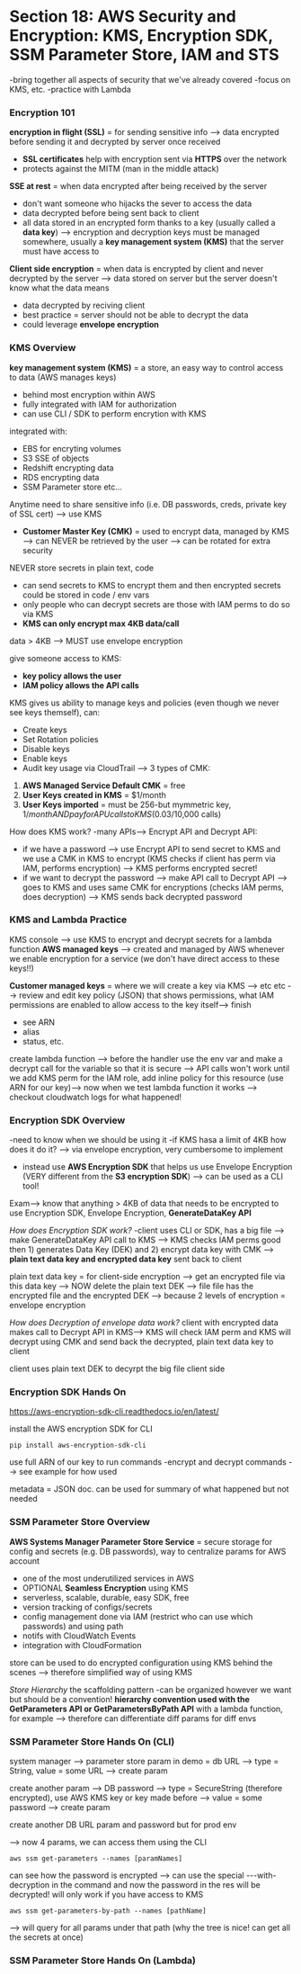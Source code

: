 # Section 18: AWS Security and Encryption: KMS, Encryption SDK, SSM Parameter Store, IAM and STS
-bring together all aspects of security that we've already covered
-focus on KMS, etc. 
-practice with Lambda

### Encryption 101 
**encryption in flight (SSL)** = for sending sensitive info --> data encrypted before sending it and decrypted by server once received 
* **SSL certificates** help with encryption sent via **HTTPS** over the network
* protects against the MITM (man in the middle attack)

**SSE at rest** = when data encrypted after being received by the server 
* don't want someone who hijacks the sever to access the data 
* data decrypted before being sent back to client 
* all data stored in an encrypted form thanks to a key (usually called a **data key**)
--> encryption and decryption keys must be managed somewhere, usually a **key management system (KMS)** that the server must have access to 

**Client side encryption** = when data is encrypted by client and never decrypted by the server --> data stored on server but the server doesn't know what the data means 
* data decrypted by reciving client
* best practice = server should not be able to decrypt the data
* could leverage **envelope encryption** 

### KMS Overview 
**key management system (KMS)** = a store, an easy way to control access to data (AWS manages keys)
* behind most encryption within AWS 
* fully integrated with IAM for authorization 
* can use CLI / SDK to perform encrytion with KMS

integrated with: 
* EBS for encryting volumes
* S3 SSE of objects 
* Redshift encrypting data 
* RDS encrypting data 
* SSM Parameter store 
etc... 

Anytime need to share sensitive info (i.e. DB passwords, creds, private key of SSL cert) --> use KMS 
* **Customer Master Key (CMK)** = used to encrypt data, managed by KMS --> can NEVER be retrieved by the user --> can be rotated for extra security 

NEVER store secrets in plain text, code
* can send secrets to KMS to encrypt them and then encrypted secrets could be stored in code / env vars 
* only people who can decrypt secrets are those with IAM perms to do so via KMS 
* **KMS can only encrypt max 4KB data/call**

data > 4KB --> MUST use envelope encryption 

give someone access to KMS:
* **key policy allows the user**
* **IAM policy allows the API calls** 

KMS gives us ability to manage keys and policies (even though we never see keys themself), can: 
* Create keys
* Set Rotation policies 
* Disable keys 
* Enable keys 
* Audit key usage via CloudTrail
--> 3 types of CMK: 
1. **AWS Managed Service Default CMK** = free 
1. **User Keys created in KMS** = $1/month 
1. **User Keys imported** = must be 256-but mymmetric key, $1/month 
AND pay for APU calls to KMS ($0.03/10,000 calls)

How does KMS work? 
-many APIs--> Encrypt API and Decrypt API: 
* if we have a password --> use Encrypt API to send secret to KMS and we use a CMK in KMS to encrypt (KMS checks if client has perm via IAM, performs encryption) --> KMS performs encrypted secret!
* if we want to decrypt the password --> make API call to Decrypt API --> goes to KMS and uses same CMK for encryptions (checks IAM perms, does decryption) --> KMS sends back decrypted password 

### KMS and Lambda Practice 
KMS console --> use KMS to encrypt and decrypt secrets for a lambda function 
**AWS managed keys** --> created and managed by AWS whenever we enable encryption for a service (we don't have direct access to these keys!!)

**Customer managed keys** = where we will create a key via KMS --> etc etc --> review and edit key policy (JSON) that shows permissions, what IAM permissions are enabled to allow access to the key itself--> finish
* see ARN
* alias 
* status, etc. 

create lambda function --> before the handler use the env var and make a decrypt call for the variable so that it is secure --> API calls won't work until we add KMS perm for the IAM role, add inline policy for this resource (use ARN for our key)--> now when we test lambda function it works --> checkout cloudwatch logs for what happened! 

### Encryption SDK Overview
-need to know when we should be using it 
-if KMS hasa a limit of 4KB how does it do it? 
--> via envelope encryption, very cumbersome to implement 
* instead use **AWS Encryption SDK** that helps us use Envelope Encryption (VERY different from the **S3 encryption SDK**) --> can be used as a CLI tool! 

Exam--> know that anything > 4KB of data that needs to be encrypted to use Encryption SDK, Envelope Encryption, **GenerateDataKey API**

*How does Encryption SDK work?*
-client uses CLI or SDK, has a big file --> make GenerateDataKey API call to KMS --> KMS checks IAM perms good then 1) generates Data Key (DEK) and 2) encrypt data key with CMK --> **plain text data key and encrypted data key** sent back to client

plain text data key = for client-side encryption --> get an encrypted file via this data key --> NOW delete the plain text DEK --> file file has the encrypted file and the encrypted DEK 
--> because 2 levels of encryption = envelope encryption

*How does Decryption of envelope data work?*
client with encrypted data makes call to Decrypt API in KMS--> KMS will check IAM perm and KMS will decrypt using CMK and send back the decrypted, plain text data key to client 

client uses plain text DEK to decyrpt the big file client side 

### Encryption SDK Hands On 
https://aws-encryption-sdk-cli.readthedocs.io/en/latest/

install the AWS encryption SDK for CLI 
```
pip install aws-encryption-sdk-cli
```
use full ARN of our key to run commands 
-encrypt and decrypt commands --> see example for how used 

metadata = JSON doc. can be used for summary of what happened but not needed

### SSM Parameter Store Overview 
**AWS Systems Manager Parameter Store Service** = secure storage for config and secrets (e.g. DB passwords), way to centralize params for AWS account
* one of the most underutilized services in AWS
* OPTIONAL **Seamless Encryption** using KMS
* serverless, scalable, durable, easy SDK, free
* version tracking of configs/secrets 
* config management done via IAM (restrict who can use which passwords) and using path
* notifs with CloudWatch Events
* integration with CloudFormation

store can be used to do encrypted configuration using KMS behind the scenes --> therefore simplified way of using KMS 

*Store Hierarchy* 
the scaffolding pattern 
-can be organized however we want but should be a convention! 
**hierarchy convention used with the GetParameters API or GetParametersByPath API** with a lambda function, for example 
--> therefore can differentiate diff params for diff envs 

### SSM Parameter Store Hands On (CLI)
system manager --> parameter store 
param in demo = db URL --> type = String, value = some URL --> create param 

create another param --> DB password --> type = SecureString (therefore encrypted), use AWS KMS key or key made before --> value = some password --> create param

create another DB URL param and password but for prod env

--> now 4 params, we can access them using the CLI 
```
aws ssm get-parameters --names [paramNames]
```
can see how the password is encrypted --> can use the special ---with-decryption in the command and now the password in the res will be decrypted! will only work if you have access to KMS 

```
aws ssm get-parameters-by-path --names [pathName]
```
--> will query for all params under that path (why the tree is nice! can get all the secrets at once)

### SSM Parameter Store Hands On (Lambda)
